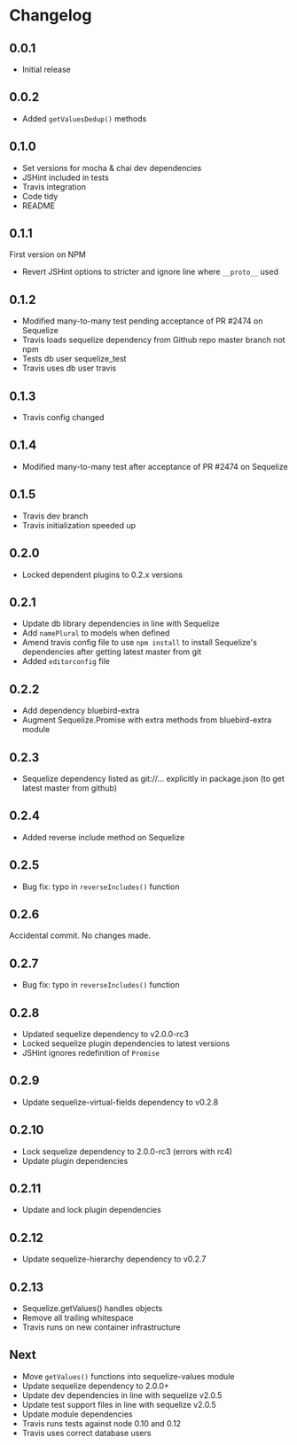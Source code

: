 # Changelog

## 0.0.1

* Initial release

## 0.0.2

* Added `getValuesDedup()` methods

## 0.1.0

* Set versions for mocha & chai dev dependencies
* JSHint included in tests
* Travis integration
* Code tidy
* README

## 0.1.1

First version on NPM

* Revert JSHint options to stricter and ignore line where `__proto__` used

## 0.1.2

* Modified many-to-many test pending acceptance of PR #2474 on Sequelize
* Travis loads sequelize dependency from Github repo master branch not npm
* Tests db user sequelize_test
* Travis uses db user travis

## 0.1.3

* Travis config changed

## 0.1.4

* Modified many-to-many test after acceptance of PR #2474 on Sequelize

## 0.1.5

* Travis dev branch
* Travis initialization speeded up

## 0.2.0

* Locked dependent plugins to 0.2.x versions

## 0.2.1

* Update db library dependencies in line with Sequelize
* Add `namePlural` to models when defined
* Amend travis config file to use `npm install` to install Sequelize's dependencies after getting latest master from git
* Added `editorconfig` file

## 0.2.2

* Add dependency bluebird-extra
* Augment Sequelize.Promise with extra methods from bluebird-extra module

## 0.2.3

* Sequelize dependency listed as git://... explicitly in package.json (to get latest master from github)

## 0.2.4

* Added reverse include method on Sequelize

## 0.2.5

* Bug fix: typo in `reverseIncludes()` function

## 0.2.6

Accidental commit. No changes made.

## 0.2.7

* Bug fix: typo in `reverseIncludes()` function

## 0.2.8

* Updated sequelize dependency to v2.0.0-rc3
* Locked sequelize plugin dependencies to latest versions
* JSHint ignores redefinition of `Promise`

## 0.2.9

* Update sequelize-virtual-fields dependency to v0.2.8

## 0.2.10

* Lock sequelize dependency to 2.0.0-rc3 (errors with rc4)
* Update plugin dependencies

## 0.2.11

* Update and lock plugin dependencies

## 0.2.12

* Update sequelize-hierarchy dependency to v0.2.7

## 0.2.13

* Sequelize.getValues() handles objects
* Remove all trailing whitespace
* Travis runs on new container infrastructure

## Next

* Move `getValues()` functions into sequelize-values module
* Update sequelize dependency to 2.0.0+
* Update dev dependencies in line with sequelize v2.0.5
* Update test support files in line with sequelize v2.0.5
* Update module dependencies
* Travis runs tests against node 0.10 and 0.12
* Travis uses correct database users

